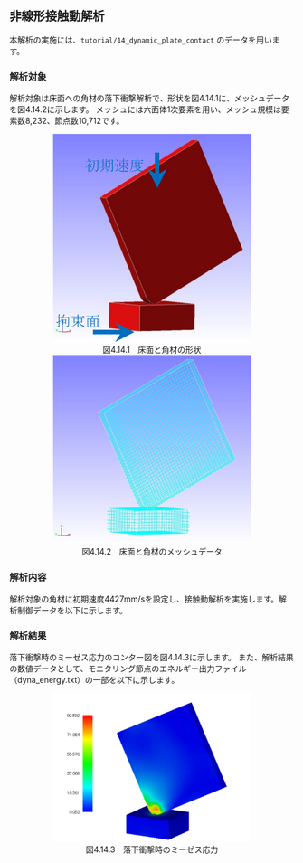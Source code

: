##  非線形接触動解析

本解析の実施には、`tutorial/14_dynamic_plate_contact` のデータを用います。

### 解析対象

解析対象は床面への角材の落下衝撃解析で、形状を図4.14.1に、メッシュデータを図4.14.2に示します。
メッシュには六面体1次要素を用い、メッシュ規模は要素数8,232、節点数10,712です。

<div style="text-align: center;">
<img src="./media/tutorial14_01.png" width="350px"><br>
図4.14.1　床面と角材の形状
</div>

<div style="text-align: center;">
<img src="./media/tutorial14_02.png" width="350px"><br>
図4.14.2　床面と角材のメッシュデータ
</div>

### 解析内容

解析対象の角材に初期速度4427mm/sを設定し、接触動解析を実施します。解析制御データを以下に示します。

### 解析結果

落下衝撃時のミーゼス応力のコンター図を図4.14.3に示します。
また、解析結果の数値データとして、モニタリング節点のエネルギー出力ファイル（dyna\_energy.txt）の一部を以下に示します。

<div style="text-align: center;">
<img src="./media/tutorial14_03.png" width="350px"><br>
図4.14.3　落下衝撃時のミーゼス応力
</div>
